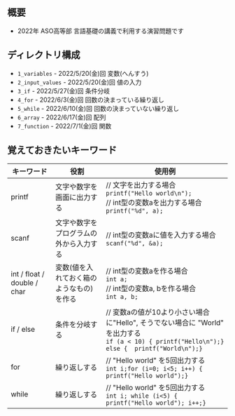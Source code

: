## 概要

- 2022年 ASO高等部 言語基礎の講義で利用する演習問題です

## ディレクトリ構成

- `1_variables` - 2022/5/20(金)回 変数(へんすう)
- `2_input_values` -  2022/5/20(金)回 値の入力
- `3_if` -  2022/5/27(金)回 条件分岐
- `4_for` - 2022/6/3(金)回 回数の決まっている繰り返し
- `5_while` - 2022/6/10(金)回 回数の決まっていない繰り返し
- `6_array` - 2022/6/17(金)回 配列
- `7_function` - 2022/7/1(金)回 関数

## 覚えておきたいキーワード

| キーワード | 役割 | 使用例 |
| - | - | - |
| printf | 文字や数字を画面に出力する | // 文字を出力する場合<br>`printf("Hello world\n");`<br>// int型の変数aを出力する場合<br>`printf("%d", a);` |
| scanf | 文字や数字をプログラムの外から入力する | // int型の変数aに値を入力する場合<br>`scanf("%d", &a);` |
| int / float / double / char | 変数(値を入れておく箱のようなもの)を作る | // int型の変数aを作る場合<br>`int a;`<br>// int型の変数a, bを作る場合<br>`int a, b;` |
| if / else | 条件を分岐する | // 変数aの値が10より小さい場合に"Hello", そうでない場合に "World" を出力する<br>```if (a < 10) { printf("Hello\n");} else {  printf("World\n");}``` |
| for | 繰り返しする | // "Hello world" を5回出力する<br>```int i;for (i=0; i<5; i++) { printf("Hello world");}``` |
| while | 繰り返しする | // "Hello world" を5回出力する<br>```int i; while (i<5) { printf("Hello world"); i++;}``` |
